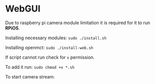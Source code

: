 # WebGUI

Due to raspberry pi camera module limitation it is required for it to run **RPiOS**.


Installing necessary modules:
`sudo ./install.sh`

Installing openmct:
`sudo ./install-web.sh`

If script cannot run check for `x` permission.

To add it run:
`sudo chmod +x *.sh`


To start camera stream:

